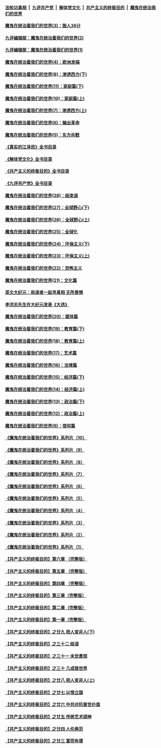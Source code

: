 ####  [法轮功真相](../../../../basic/blob/master/README.md?t=09252301) &nbsp;|&nbsp; [九评共产党](../../../../9ping.md/blob/master/README.md?t=09252301) &nbsp;|&nbsp; [解体党文化](../../../../jtdwh.md/blob/master/README.md?t=09252301)  &nbsp;|&nbsp; [共产主义的终极目的](../../../../gczydzjmd.md/blob/master/README.md?t=09252301) &nbsp;|&nbsp; [魔鬼在统治我们的世界](../../../../mgztzwmdsj.md/blob/master/README.md?t=09252301) 

#### [魔鬼在统治着我们的世界(3)：毁人36计](../pages/nsc422/n10411583.md?t=09252301) 

#### [九评编辑部：魔鬼在统治着我们的世界(2)](../pages/nsc422/n10410036.md?t=09252301) 

#### [九评编辑部：魔鬼在统治着我们的世界(1)](../pages/nsc422/n10406825.md?t=09252301) 

#### [魔鬼在统治着我们的世界(4)：欧洲发端](../pages/nsc422/n10414890.md?t=09252301) 

#### [魔鬼在统治着我们的世界(8)：渗透西方(下)](../pages/nsc422/n10429603.md?t=09252301) 

#### [魔鬼在统治着我们的世界(11)：家庭篇(下)](../pages/nsc422/n10440961.md?t=09252301) 

#### [魔鬼在统治着我们的世界(10)：家庭篇(上)](../pages/nsc422/n10435448.md?t=09252301) 

#### [魔鬼在统治着我们的世界(7)：渗透西方(上)](../pages/nsc422/n10426013.md?t=09252301) 

#### [魔鬼在统治着我们的世界(6)：输出革命](../pages/nsc422/n10421536.md?t=09252301) 

#### [魔鬼在统治着我们的世界(5)：东方杀戮](../pages/nsc422/n10417707.md?t=09252301) 

#### [《真实的江泽民》全书目录](../pages/nsc422/n13721399.md?t=09252301) 

#### [《解体党文化》全书目录](../pages/nsc422/n13721157.md?t=09252301) 

#### [《共产主义的终极目的》全书目录](../pages/nsc422/n13721048.md?t=09252301) 

#### [《九评共产党》全书目录](../pages/nsc422/n13708085.md?t=09252301) 

#### [魔鬼在统治着我们的世界(28)：结束语](../pages/nsc422/n10936246.md?t=09252301) 

#### [魔鬼在统治着我们的世界(27)：全球野心(下)](../pages/nsc422/n10928319.md?t=09252301) 

#### [魔鬼在统治着我们的世界(26)：全球野心(上)](../pages/nsc422/n10900318.md?t=09252301) 

#### [魔鬼在统治着我们的世界(25)：全球化](../pages/nsc422/n10788205.md?t=09252301) 

#### [魔鬼在统治着我们的世界(24)：环保主义(下)](../pages/nsc422/n10695307.md?t=09252301) 

#### [魔鬼在统治着我们的世界(23)：环保主义(上)](../pages/nsc422/n10688613.md?t=09252301) 

#### [魔鬼在统治着我们的世界(22)：恐怖主义](../pages/nsc422/n10614727.md?t=09252301) 

#### [魔鬼在统治着我们的世界(21)：文化篇](../pages/nsc422/n10597706.md?t=09252301) 

#### [英文大纪元：和读者一起寻真相 无所畏惧](../pages/nsc422/n12542027.md?t=09252301) 

#### [李洪志先生在大纪元发表《大选》](../pages/nsc422/n12534746.md?t=09252301) 

#### [魔鬼在统治着我们的世界(20)：媒体篇](../pages/nsc422/n10586579.md?t=09252301) 

#### [魔鬼在统治着我们的世界(19)：教育篇(下)](../pages/nsc422/n10564808.md?t=09252301) 

#### [魔鬼在统治着我们的世界(18)：教育篇(上)](../pages/nsc422/n10526970.md?t=09252301) 

#### [魔鬼在统治着我们的世界(17)：艺术篇](../pages/nsc422/n10499093.md?t=09252301) 

#### [魔鬼在统治着我们的世界(16)：法律篇](../pages/nsc422/n10485969.md?t=09252301) 

#### [魔鬼在统治着我们的世界(15)：经济篇(下)](../pages/nsc422/n10469975.md?t=09252301) 

#### [魔鬼在统治着我们的世界(14)：经济篇(上)](../pages/nsc422/n10457370.md?t=09252301) 

#### [魔鬼在统治着我们的世界(13)：政治篇(下)](../pages/nsc422/n10448270.md?t=09252301) 

#### [魔鬼在统治着我们的世界(12)：政治篇(上)](../pages/nsc422/n10444576.md?t=09252301) 

#### [魔鬼在统治着我们的世界(9)：信仰篇](../pages/nsc422/n10432159.md?t=09252301) 

#### [《魔鬼在统治着我们的世界》系列片（10）](../pages/nsc422/n12292670.md?t=09252301) 

#### [《魔鬼在统治着我们的世界》系列片（9）](../pages/nsc422/n12290859.md?t=09252301) 

#### [《魔鬼在统治着我们的世界》系列片（8）](../pages/nsc422/n12287445.md?t=09252301) 

#### [《魔鬼在统治着我们的世界》系列片（7）](../pages/nsc422/n12283425.md?t=09252301) 

#### [《魔鬼在统治着我们的世界》系列片（6）](../pages/nsc422/n12282314.md?t=09252301) 

#### [《魔鬼在统治着我们的世界》系列片（5）](../pages/nsc422/n12281419.md?t=09252301) 

#### [《魔鬼在统治着我们的世界》系列片（4）](../pages/nsc422/n12274024.md?t=09252301) 

#### [《魔鬼在统治着我们的世界》系列片（3）](../pages/nsc422/n12271322.md?t=09252301) 

#### [《魔鬼在统治着我们的世界》系列片（2）](../pages/nsc422/n12269049.md?t=09252301) 

#### [《魔鬼在统治着我们的世界》系列片（1）](../pages/nsc422/n12267575.md?t=09252301) 

#### [【共产主义的终极目的】第六章 （完整版）](../pages/nsc422/n11428913.md?t=09252301) 

#### [【共产主义的终极目的】第五章 （完整版）](../pages/nsc422/n11428912.md?t=09252301) 

#### [【共产主义的终极目的】第四章 （完整版）](../pages/nsc422/n11428907.md?t=09252301) 

#### [【共产主义的终极目的】第三章（完整版）](../pages/nsc422/n11428848.md?t=09252301) 

#### [【共产主义的终极目的】第二章（完整版）](../pages/nsc422/n11428831.md?t=09252301) 

#### [【共产主义的终极目的】第一章（完整版）](../pages/nsc422/n11417651.md?t=09252301) 

#### [【共产主义的终极目的】之廿九 把人变非人(下)](../pages/nsc422/n11344140.md?t=09252301) 

#### [【共产主义的终极目的】之三十二 结语](../pages/nsc422/n11360535.md?t=09252301) 

#### [【共产主义的终极目的】之三十一 末世景观](../pages/nsc422/n11351129.md?t=09252301) 

#### [【共产主义的终极目的】之三十 几成狼世界](../pages/nsc422/n11348280.md?t=09252301) 

#### [【共产主义的终极目的】之廿八 把人变非人(上)](../pages/nsc422/n11340492.md?t=09252301) 

#### [【共产主义的终极目的】之廿七 以恨立国](../pages/nsc422/n11336944.md?t=09252301) 

#### [【共产主义的终极目的】之廿六 中共对抗普世价值](../pages/nsc422/n11324785.md?t=09252301) 

#### [【共产主义的终极目的】之廿五 传统艺术颂神](../pages/nsc422/n11296396.md?t=09252301) 

#### [【共产主义的终极目的】之廿四 人伦典范](../pages/nsc422/n11296397.md?t=09252301) 

#### [【共产主义的终极目的】之廿三 富而有德](../pages/nsc422/n11283598.md?t=09252301) 

